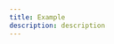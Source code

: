 ```yaml
---
title: Example
description: description
---
```


<inline-fragment platform="js" src="~/lib/predictions/fragments/js/sample.md"></inline-fragment>
<inline-fragment platform="ios" src="~/lib/predictions/fragments/ios/sample.md"></inline-fragment>